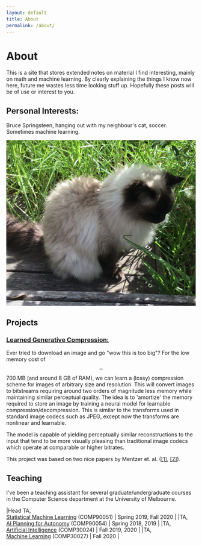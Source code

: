 ```yaml
---
layout: default
title: About
permalink: /about/
---
```


# About
This is a site that stores extended notes on material I find interesting, mainly on math and machine learning. By clearly explaining the things I know now here, future me wastes less time looking stuff up. Hopefully these posts will be of use or interest to you. 
## Personal Interests:
Bruce Springsteen, hanging out with my neighbour's cat, soccer. Sometimes machine learning.

![Image](/assets/images/shell_web.jpg)

## Projects
### [Learned Generative Compression:](https://github.com/Justin-Tan/high-fidelity-generative-compression)
Ever tried to download an image and go "wow this is too big"? For the low memory cost of $$\sim$$ 700 MB (and around 8 GB of RAM), we can learn a (lossy) compression scheme for images of arbitrary size and resolution. This will convert images to bitstreams requiring around two orders of magnitude less memory while maintaining similar perceptual quality. The idea is to 'amortize' the memory required to store an image by training a neural model for learnable compression/decompression. This is similar to the transforms used in standard image codecs such as JPEG, except now the transforms are nonlinear and learnable. 

The model is capable of yielding perceptually similar reconstructions to the input that tend to be more visually pleasing than traditional image codecs which operate at comparable or higher bitrates. 

This project was based on two nice papers by Mentzer et. al. ([[1]](https://arxiv.org/abs/2006.09965), [[2]]((https://arxiv.org/abs/1811.12817))). 

## Teaching
I've been a teaching assistant for several graduate/undergraduate courses in the Computer Science department at the University of Melbourne.

|Head TA,<br>[Statistical Machine Learning](https://handbook.unimelb.edu.au/subjects/comp90051) (COMP90051) | Spring 2019, Fall 2020 |
|TA,<br>[AI Planning for Autonomy](https://handbook.unimelb.edu.au/subjects/comp90054) (COMP90054) | Spring 2018, 2019 |
|TA,<br>[Artificial Intelligence](https://handbook.unimelb.edu.au/subjects/comp30024) (COMP30024) | Fall 2019, 2020 |
|TA,<br>[Machine Learning](https://handbook.unimelb.edu.au/subjects/comp30027) (COMP30027) | Fall 2020 |

